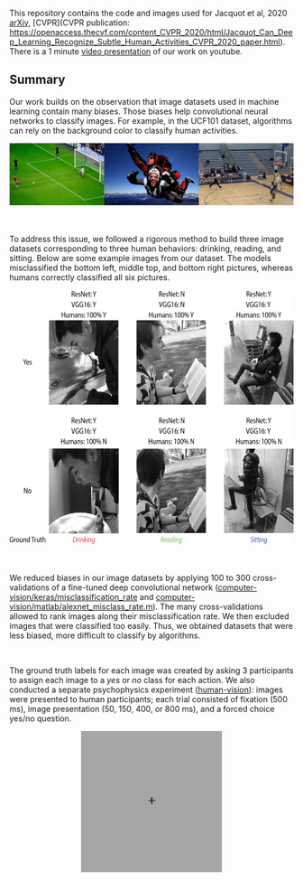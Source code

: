 This repository contains the code and images used for Jacquot et al, 2020 [arXiv,](https://arxiv.org/abs/2003.13852) [CVPR](CVPR publication: https://openaccess.thecvf.com/content_CVPR_2020/html/Jacquot_Can_Deep_Learning_Recognize_Subtle_Human_Activities_CVPR_2020_paper.html). There is a 1 minute [video presentation](https://www.youtube.com/watch?v=izLNH8WlVF0) of our work on youtube.

## Summary

Our work builds on the observation that image datasets used in machine learning contain many biases. Those biases help convolutional neural networks to classify images. For example, in the UCF101 dataset, algorithms can rely on the background color to classify human activities. 

<div align="center">
  <img src="ucf101-example.png" height="110px" />
</div>

<br>
<br>

To address this issue, we followed a rigorous method to build three image datasets corresponding to three human behaviors: drinking, reading, and sitting. Below are some example images from our dataset. The models misclassified the bottom left, middle top, and bottom right pictures, whereas humans correctly classified all six pictures.

<div align="center">
  <img src="Fig1_v2.jpg" height="450px" />
</div>

<br>
<br>

We reduced biases in our image datasets by applying 100 to 300 cross-validations of a fine-tuned deep convolutional network ([computer-vision/keras/misclassification\_rate](https://github.com/jqvincent/DeepLearning-vs-HighLevelVision/tree/master/computer-vision/keras) and [computer-vision/matlab/alexnet_misclass_rate.m](https://github.com/jqvincent/DeepLearning-vs-HighLevelVision/blob/master/computer-vision/matlab/alexnet_misclass_rate.m)). The many cross-validations allowed to rank images along their misclassification rate. We then excluded images that were classified too easily. Thus, we obtained datasets that were less biased, more difficult to classify by algorithms. 

<br>

The ground truth labels for each image was created by asking 3 participants to assign each image to a <i>yes</i> or <i>no</i> class for each action. We also conducted a separate psychophysics experiment ([human-vision](https://github.com/jqvincent/DeepLearning-vs-HighLevelVision/tree/master/human-vision)): images were presented to human participants; each trial consisted of fixation (500 ms), image presentation (50, 150, 400, or 800 ms), and a forced choice yes/no question.

<div align="center">
  <img src="drink_1.gif" height="250px" />
</div>


